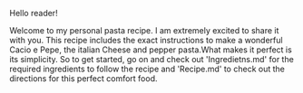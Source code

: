 Hello reader!

Welcome to my personal pasta recipe. I am extremely excited to share it with you.
This recipe includes the exact instructions to make a wonderful Cacio e Pepe, the italian Cheese and pepper pasta.What makes it perfect is its simplicity.
So to get started, go on and check out 'Ingredietns.md' for the required ingredients to follow the recipe and 'Recipe.md' to check out the directions for this perfect comfort food.


